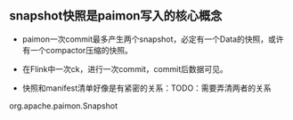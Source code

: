## snapshot快照是paimon写入的核心概念
- paimon一次commit最多产生两个snapshot，必定有一个Data的快照，或许有一个compactor压缩的快照。
- 在Flink中一次ck，进行一次commit，commit后数据可见。

- 快照和manifest清单好像是有紧密的关系：TODO：需要弄清两者的关系

org.apache.paimon.Snapshot